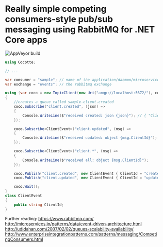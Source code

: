 # Really simple competing consumers-style pub/sub messaging using RabbitMQ for .NET Core apps
![AppVeyor build](https://ci.appveyor.com/api/projects/status/github/neuralaxis/cocotte?branch=master&svg=true)


```csharp
using Cocotte;

// ...

var consumer = "sample"; // name of the application/daemon/microservice/thing
var exchange = "events"; // the rabbitmq exchange

using (var coco = new TopicClient(new Uri("amqp://localhost:5672/"), consumer, exchange))
{ 
    //creates a queue called sample-client.created
    coco.Subscribe("client.created", (json) =>
    {
        Console.WriteLine($"received created: json {json}"); // { "ClientId": "created client" }
    });

    coco.Subscribe<ClientEvent>("client.updated", (msg) =>
    {
        Console.WriteLine($"received updated: object {msg.ClientId}");
    });

    coco.Subscribe<ClientEvent>("client.*", (msg) =>
    {
        Console.WriteLine($"received all: object {msg.ClientId}");
    });

    coco.Publish("client.created", new ClientEvent { ClientId = "created client" });
    coco.Publish("client.updated", new ClientEvent { ClientId = "updated client" });

    coco.Wait();
}
class ClientEvent
{
    public string ClientId;
}
```

Further reading:
https://www.rabbitmq.com/
http://microservices.io/patterns/data/event-driven-architecture.html
http://udidahan.com/2007/02/02/queues-scalability-availability/
http://www.enterpriseintegrationpatterns.com/patterns/messaging/CompetingConsumers.html

